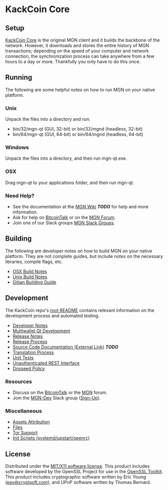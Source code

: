 KackCoin Core
=====================

Setup
---------------------
[KackCoin Core](http://stefanpabst.me/wallet) is the original MGN client and it builds the backbone of the network. However, it downloads and stores the entire history of MGN transactions; depending on the speed of your computer and network connection, the synchronization process can take anywhere from a few hours to a day or more. Thankfully you only have to do this once.

Running
---------------------
The following are some helpful notes on how to run MGN on your native platform.

### Unix

Unpack the files into a directory and run:

- bin/32/mgn-qt (GUI, 32-bit) or bin/32/mgnd (headless, 32-bit)
- bin/64/mgn-qt (GUI, 64-bit) or bin/64/mgnd (headless, 64-bit)

### Windows

Unpack the files into a directory, and then run mgn-qt.exe.

### OSX

Drag mgn-qt to your applications folder, and then run mgn-qt.

### Need Help?

* See the documentation at the [MGN Wiki](https://en.bitcoin.it/wiki/Main_Page) ***TODO***
for help and more information.
* Ask for help on [BitcoinTalk](https://bitcointalk.org/index.php?topic=1262920.0) or on the [MGN Forum](http://forum.stefanpabst.me/).
* Join one of our Slack groups [MGN Slack Groups](https://stefanpabst.me/slack-logins/).

Building
---------------------
The following are developer notes on how to build MGN on your native platform. They are not complete guides, but include notes on the necessary libraries, compile flags, etc.

- [OSX Build Notes](build-osx.md)
- [Unix Build Notes](build-unix.md)
- [Gitian Building Guide](gitian-building.md)

Development
---------------------
The KackCoin repo's [root README](https://github.com/stefanpabstme/KackCoin/blob/master/README.md) contains relevant information on the development process and automated testing.

- [Developer Notes](developer-notes.md)
- [Multiwallet Qt Development](multiwallet-qt.md)
- [Release Notes](release-notes.md)
- [Release Process](release-process.md)
- [Source Code Documentation (External Link)](https://dev.visucore.com/bitcoin/doxygen/) ***TODO***
- [Translation Process](translation_process.md)
- [Unit Tests](unit-tests.md)
- [Unauthenticated REST Interface](REST-interface.md)
- [Dnsseed Policy](dnsseed-policy.md)

### Resources

* Discuss on the [BitcoinTalk](https://bitcointalk.org/index.php?topic=1262920.0) or the [MGN](http://forum.stefanpabst.me/) forum.
* Join the [MGN-Dev](https://mgn-dev.slack.com/) Slack group ([Sign-Up](https://mgn-dev.herokuapp.com/)).

### Miscellaneous
- [Assets Attribution](assets-attribution.md)
- [Files](files.md)
- [Tor Support](tor.md)
- [Init Scripts (systemd/upstart/openrc)](init.md)

License
---------------------
Distributed under the [MIT/X11 software license](http://www.opensource.org/licenses/mit-license.php).
This product includes software developed by the OpenSSL Project for use in the [OpenSSL Toolkit](https://www.openssl.org/). This product includes
cryptographic software written by Eric Young ([eay@cryptsoft.com](mailto:eay@cryptsoft.com)), and UPnP software written by Thomas Bernard.
